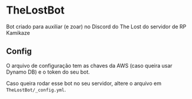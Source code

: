 # TheLostBot
Bot criado para auxiliar (e zoar) no Discord do The Lost do servidor de RP Kamikaze

## Config
O arquivo de configuração tem as chaves da AWS (caso queira usar Dynamo DB) e o token do seu bot.

Caso queira rodar esse bot no seu servidor, altere o arquivo em `TheLostBot/_config.yml`.